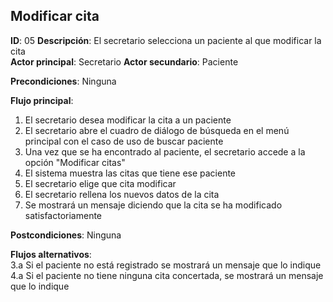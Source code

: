 ## Modificar cita
 
**ID**: 05 **Descripción**: El secretario selecciona un paciente al que modificar la cita  
**Actor principal**: Secretario
**Actor secundario**: Paciente
 
**Precondiciones**: Ninguna
 
**Flujo principal**:
1. El secretario desea modificar la cita a un paciente
2. El secretario abre el cuadro de diálogo de búsqueda en el menú principal con el caso de uso de buscar paciente
3. Una vez que se ha encontrado al paciente, el secretario accede a la opción "Modificar citas"
4. El sistema muestra las citas que tiene ese paciente
5. El secretario elige que cita modificar
6. El secretario rellena los nuevos datos de la cita
7. Se mostrará un mensaje diciendo que la cita se ha modificado satisfactoriamente
 
**Postcondiciones**:  Ninguna
 
**Flujos alternativos**:  
3.a Si el paciente no está registrado se mostrará un mensaje que lo indique  
4.a Si el paciente no tiene ninguna cita concertada, se mostrará un mensaje que lo indique
